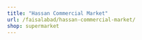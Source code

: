 ```yaml
---
title: "Hassan Commercial Market"
url: /faisalabad/hassan-commercial-market/
shop: supermarket
---
```


